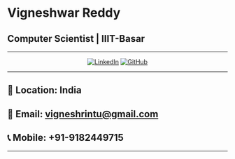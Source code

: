 # Vigneshwar Reddy

##  Computer Scientist | IIIT-Basar

---

<div align="center">

[![LinkedIn](https://img.shields.io/badge/LinkedIn-0A66C2?style=for-the-badge&logo=linkedin&logoColor=white)](https://www.linkedin.com/in/vigneshrintu/)
[![GitHub](https://img.shields.io/badge/GitHub-181717?style=for-the-badge&logo=github&logoColor=white)](https://github.com/vigneshrintu/)

</div>

---

## 📍 Location: India
## 📧 Email: [vigneshrintu@gmail.com](mailto:vigneshrintu@gmail.com)
## 📞 Mobile: +91-9182449715

---


